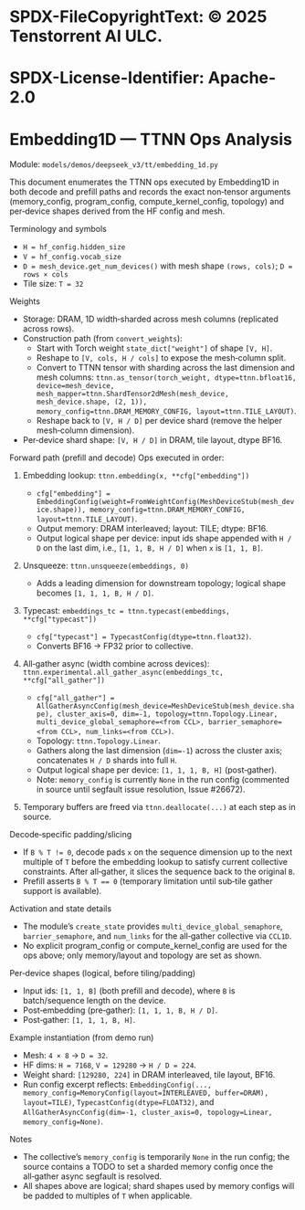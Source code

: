 # SPDX-FileCopyrightText: © 2025 Tenstorrent AI ULC.
# SPDX-License-Identifier: Apache-2.0

# Embedding1D — TTNN Ops Analysis

Module: `models/demos/deepseek_v3/tt/embedding_1d.py`

This document enumerates the TTNN ops executed by Embedding1D in both decode and prefill paths and records the exact non‑tensor arguments (memory_config, program_config, compute_kernel_config, topology) and per‑device shapes derived from the HF config and mesh.

Terminology and symbols
- `H = hf_config.hidden_size`
- `V = hf_config.vocab_size`
- `D = mesh_device.get_num_devices()` with mesh shape `(rows, cols)`; `D = rows × cols`
- Tile size: `T = 32`

Weights
- Storage: DRAM, 1D width‑sharded across mesh columns (replicated across rows).
- Construction path (from `convert_weights`):
  - Start with Torch weight `state_dict["weight"]` of shape `[V, H]`.
  - Reshape to `[V, cols, H / cols]` to expose the mesh‑column split.
  - Convert to TTNN tensor with sharding across the last dimension and mesh columns: `ttnn.as_tensor(torch_weight, dtype=ttnn.bfloat16, device=mesh_device, mesh_mapper=ttnn.ShardTensor2dMesh(mesh_device, mesh_device.shape, (2, 1)), memory_config=ttnn.DRAM_MEMORY_CONFIG, layout=ttnn.TILE_LAYOUT)`.
  - Reshape back to `[V, H / D]` per device shard (remove the helper mesh‑column dimension).
- Per‑device shard shape: `[V, H / D]` in DRAM, tile layout, dtype BF16.

Forward path (prefill and decode)
Ops executed in order:
1) Embedding lookup: `ttnn.embedding(x, **cfg["embedding"])`
   - `cfg["embedding"] = EmbeddingConfig(weight=FromWeightConfig(MeshDeviceStub(mesh_device.shape)), memory_config=ttnn.DRAM_MEMORY_CONFIG, layout=ttnn.TILE_LAYOUT)`.
   - Output memory: DRAM interleaved; layout: TILE; dtype: BF16.
   - Output logical shape per device: input ids shape appended with `H / D` on the last dim, i.e., `[1, 1, B, H / D]` when `x` is `[1, 1, B]`.

2) Unsqueeze: `ttnn.unsqueeze(embeddings, 0)`
   - Adds a leading dimension for downstream topology; logical shape becomes `[1, 1, 1, B, H / D]`.

3) Typecast: `embeddings_tc = ttnn.typecast(embeddings, **cfg["typecast"])`
   - `cfg["typecast"] = TypecastConfig(dtype=ttnn.float32)`.
   - Converts BF16 → FP32 prior to collective.

4) All‑gather async (width combine across devices): `ttnn.experimental.all_gather_async(embeddings_tc, **cfg["all_gather"])`
   - `cfg["all_gather"] = AllGatherAsyncConfig(mesh_device=MeshDeviceStub(mesh_device.shape), cluster_axis=0, dim=-1, topology=ttnn.Topology.Linear, multi_device_global_semaphore=<from CCL>, barrier_semaphore=<from CCL>, num_links=<from CCL>)`.
   - Topology: `ttnn.Topology.Linear`.
   - Gathers along the last dimension (`dim=-1`) across the cluster axis; concatenates `H / D` shards into full `H`.
   - Output logical shape per device: `[1, 1, 1, B, H]` (post‑gather).
   - Note: `memory_config` is currently `None` in the run config (commented in source until segfault issue resolution, Issue #26672).

5) Temporary buffers are freed via `ttnn.deallocate(...)` at each step as in source.

Decode‑specific padding/slicing
- If `B % T != 0`, decode pads `x` on the sequence dimension up to the next multiple of `T` before the embedding lookup to satisfy current collective constraints. After all‑gather, it slices the sequence back to the original `B`.
- Prefill asserts `B % T == 0` (temporary limitation until sub‑tile gather support is available).

Activation and state details
- The module’s `create_state` provides `multi_device_global_semaphore`, `barrier_semaphore`, and `num_links` for the all‑gather collective via `CCL1D`.
- No explicit program_config or compute_kernel_config are used for the ops above; only memory/layout and topology are set as shown.

Per‑device shapes (logical, before tiling/padding)
- Input ids: `[1, 1, B]` (both prefill and decode), where `B` is batch/sequence length on the device.
- Post‑embedding (pre‑gather): `[1, 1, 1, B, H / D]`.
- Post‑gather: `[1, 1, 1, B, H]`.

Example instantiation (from demo run)
- Mesh: `4 × 8` → `D = 32`.
- HF dims: `H = 7168`, `V = 129280` → `H / D = 224`.
- Weight shard: `[129280, 224]` in DRAM interleaved, tile layout, BF16.
- Run config excerpt reflects: `EmbeddingConfig(..., memory_config=MemoryConfig(layout=INTERLEAVED, buffer=DRAM), layout=TILE)`, `TypecastConfig(dtype=FLOAT32)`, and `AllGatherAsyncConfig(dim=-1, cluster_axis=0, topology=Linear, memory_config=None)`.

Notes
- The collective’s `memory_config` is temporarily `None` in the run config; the source contains a TODO to set a sharded memory config once the all‑gather async segfault is resolved.
- All shapes above are logical; shard shapes used by memory configs will be padded to multiples of `T` when applicable.


